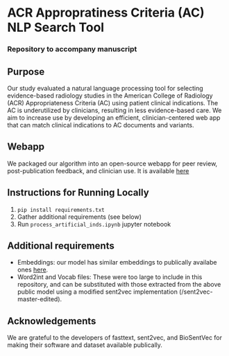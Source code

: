 # ACR Appropratiness Criteria (AC) NLP Search Tool
### Repository to accompany manuscript

## Purpose
Our study evaluated a natural language processing tool for selecting evidence-based radiology studies in the American College of Radiology (ACR) Appropriateness Criteria (AC) using patient clinical indications. The AC is underutilized by clinicians, resulting in less evidence-based care. We aim to increase use by developing an efficient, clinician-centered web app that can match clinical indications to AC documents and variants.

## Webapp
We packaged our algorithm into an open-source webapp for peer review, post-publication feedback, and clinician use. It is available [here](https://acr-search.herokuapp.com/)

## Instructions for Running Locally
1. `pip install requirements.txt`
1. Gather additional requirements (see below)
1. Run `process_artificial_inds.ipynb` jupyter notebook

## Additional requirements
* Embeddings: our model has similar embeddings to publically availabe ones [here](https://ftp.ncbi.nlm.nih.gov/pub/lu/Suppl/BioSentVec/BioSentVec_PubMed_MIMICIII-bigram_d700.bin). 
* Word2int and Vocab files: These were too large to include in this repository, and can be substituted with those extracted from the above public model using a modified sent2vec implementation (/sent2vec-master-edited).

## Acknowledgements
We are grateful to the developers of fasttext, sent2vec, and BioSentVec for making their software and dataset available publically.

